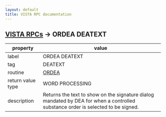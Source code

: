 ```yaml
---
layout: default
title: VISTA RPC documentation
---
```




## [VISTA RPCs](TableOfContent.md) &#8594; ORDEA DEATEXT 

 property | value 
--- | --- 
 label | ORDEA DEATEXT
 tag | DEATEXT
 routine | [ORDEA](http://code.osehra.org/dox/Routine_ORDEA_source.html)
 return value type | WORD PROCESSING
 description | Returns the text to show on the signature dialog mandated by DEA for when a controlled substance order is selected to be signed.